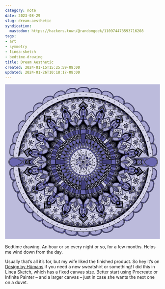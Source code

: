 ```yaml
---
category: note
date: 2023-08-29
slug: dream-aesthetic
syndication:
  mastodon: https://hackers.town/@randomgeek/110974473593716208
tags:
- art
- symmetry
- linea-sketch
- bedtime-drawing
title: Dream Aesthetic
created: 2024-01-15T15:25:59-08:00
updated: 2024-01-26T10:18:17-08:00
---
```


![attachments/img/2023/cover-2023-08-29.png](../../../attachments/img/2023/cover-2023-08-29.png)

Bedtime drawing. An hour or so every night or so, for a few months. Helps me wind down from the day.

Usually that’s all it’s for, but my wife liked the finished product. So hey it’s on [Design by Hümans](https://www.designbyhumans.com/shop/pullover-hoodie/dream-aesthetic/1924278/) if you need a new sweatshirt or something! I did this in [Linea Sketch](https://linea-app.com/), which has a fixed canvas size. Better start using Procreate or Infinite Painter – and a larger canvas – just in case she wants the next one on a duvet.
